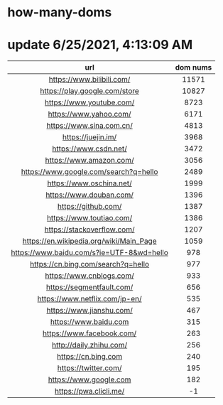 # how-many-doms

# update 6/25/2021, 4:13:09 AM

url | dom nums
:-: | :-:
https://www.bilibili.com/ | 11571
https://play.google.com/store | 10827
https://www.youtube.com/ | 8723
https://www.yahoo.com/ | 6171
https://www.sina.com.cn/ | 4813
https://juejin.im/ | 3968
https://www.csdn.net/ | 3472
https://www.amazon.com/ | 3056
https://www.google.com/search?q=hello | 2489
https://www.oschina.net/ | 1999
https://www.douban.com/ | 1396
https://github.com/ | 1387
https://www.toutiao.com/ | 1386
https://stackoverflow.com/ | 1207
https://en.wikipedia.org/wiki/Main_Page | 1059
https://www.baidu.com/s?ie=UTF-8&wd=hello | 978
https://cn.bing.com/search?q=hello | 977
https://www.cnblogs.com/ | 933
https://segmentfault.com/ | 656
https://www.netflix.com/jp-en/ | 535
https://www.jianshu.com/ | 467
https://www.baidu.com | 315
https://www.facebook.com/ | 263
http://daily.zhihu.com/ | 256
https://cn.bing.com | 240
https://twitter.com/ | 195
https://www.google.com | 182
https://pwa.clicli.me/ | -1
